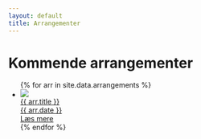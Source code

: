 ```yaml
---
layout: default
title: Arrangementer
---
```


<h1>Kommende arrangementer</h1>
<ul class="future-arrangements">
{% for arr in site.data.arrangements %}
    <li class="future-arrangement">
        <a href="{{ arr.page_url | relative_url }}">
            <div class="future-arrangement-image">
                <img src="{{ arr.image_url | relative_url }}">
            </div>
            <div class="future-arrangement-textbox">
                <div class="future-arrangement-title">{{ arr.title }}</div>
                <div class="future-arrangement-time">{{ arr.date }}</div>
                <div class="future-arrangement-read-more">Læs mere</div>
            </div>
        </a>
    </li>
{% endfor %}
</ul>